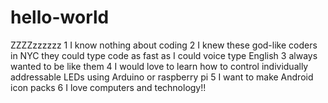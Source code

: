 
# hello-world
ZZZZzzzzzz
1 I know nothing about coding
2 I knew these god-like coders in NYC
  they could type code as fast as I could
  voice type English
3 always wanted to be like them
4 I would love to learn how to control
  individually addressable LEDs
  using Arduino or raspberry pi
5 I want to make Android icon packs
6 I love computers and technology!!
